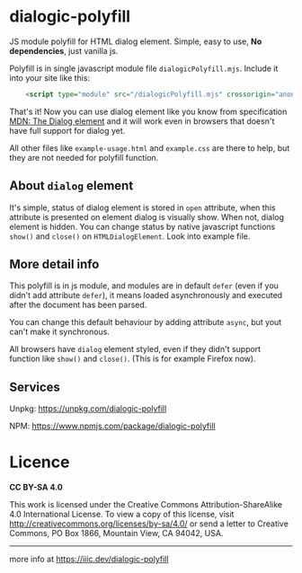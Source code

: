 # dialogic-polyfill
JS module polyfill for HTML dialog element. Simple, easy to use, **No dependencies**, just vanilla js.

Polyfill is in single javascript module file `dialogicPolyfill.mjs`. Include it into your site like this:

``` html
	<script type="module" src="/dialogicPolyfill.mjs" crossorigin="anonymous" integrity="sha256-dHKuaxOuwurk+H26C/fMr3WGod+O7AgrhBQ6b80qc/w="></script>
```

That's it! Now you can use dialog element like you know from specification [MDN: The Dialog element](https://developer.mozilla.org/en-US/docs/Web/HTML/Element/dialog) and it will work even in browsers that doesn't have full support for dialog yet.

All other files like `example-usage.html` and `example.css` are there to help, but they are not needed for polyfill function.

About `dialog` element
---------------------

It's simple, status of dialog element is stored in `open` attribute, when this attribute is presented on element dialog is visually show. When not, dialog element is hidden. You can change status by native javascript functions `show()` and `close()` on `HTMLDialogElement`. Look into example file.

More detail info
---------------

This polyfill is in js module, and modules are in default `defer` (even if you didn't add attribute `defer`), it means loaded asynchronously and executed after the document has been parsed.

You can change this default behaviour by adding attribute `async`, but yout can't make it synchronous.

All browsers have `dialog` element styled, even if they didn't support function like `show()` and `close()`. (This is for example Firefox now).

Services
--------

Unpkg: https://unpkg.com/dialogic-polyfill

NPM: https://www.npmjs.com/package/dialogic-polyfill


# Licence

**CC BY-SA 4.0**

This work is licensed under the Creative Commons Attribution-ShareAlike 4.0 International License. To view a copy of this license, visit http://creativecommons.org/licenses/by-sa/4.0/ or send a letter to Creative Commons, PO Box 1866, Mountain View, CA 94042, USA.

-------

more info at https://iiic.dev/dialogic-polyfill
